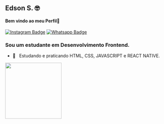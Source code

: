 ## Edson S. 🤓
#### Bem vindo ao meu Perfil👾
<!-- <h2 align="left">
  <img src="https://c.tenor.com/NwUe20_ngbcAAAAd/law-trafalger-d-water-law.gif" alt="law GIF" width="500">
</h2> -->
[![Instagram Badge](https://img.shields.io/badge/Instagram-E4405F?style=for-the-badge&logo=instagram&logoColor=white&link=https://www.instagram.com/edson_mayber/)](https://www.instagram.com/edson_mayber/) 
[![Whatsapp Badge](https://img.shields.io/badge/WhatsApp-25D366?style=for-the-badge&logo=whatsapp&logoColor=white&link=https://wa.me/5598985015011?text=oi)](https://wa.me/5598985015011?text=oi)
### Sou um estudante em Desenvolvimento Frontend.
- 📖 &nbsp; Estudando e praticando HTML, CSS, JAVASCRIPT e REACT NATIVE.
<div>
  <a href="https://github.com/eddev000">
  <img height="180em" src="https://github-readme-stats.vercel.app/api/top-langs/?username=eddev000&layout=compact&langs_count=7&theme=dracula"/>
</div>
 </a>

